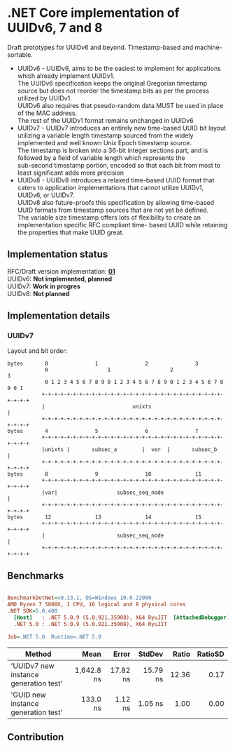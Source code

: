# .NET Core implementation of UUIDv6, 7 and 8

Draft prototypes for UUIDv6 and beyond. Timestamp-based and machine-sortable.

- UUIDv6 - UUIDv6, aims to be the easiest to implement for
applications which already implement UUIDv1.  
The UUIDv6 specification keeps the original Gregorian timestamp source but does
not reorder the timestamp bits as per the process utilized by UUIDv1.  
UUIDv6 also requires that pseudo-random data MUST be used in place of
the MAC address.  
The rest of the UUIDv1 format remains unchanged in
UUIDv6
- UUIDv7 - UUIDv7 introduces an entirely new time-based UUID bit layout
utilizing a variable length timestamp sourced from the widely
implemented and well known Unix Epoch timestamp source.  
The timestamp is broken into a 36-bit integer sections part, and is
followed by a field of variable length which represents the  
sub-second timestamp portion, encoded so that each bit from most to least
significant adds more precision
- UUIDv8 - UUIDv8 introduces a relaxed time-based UUID format that
caters to application implementations that cannot utilize UUIDv1,
UUIDv6, or UUIDv7.  
UUIDv8 also future-proofs this specification by allowing time-based UUID formats 
from timestamp sources that are not yet be defined.  
The variable size timestamp offers lots of
flexibility to create an implementation specific RFC compliant time-
based UUID while retaining the properties that make UUID great.

## Implementation status

RFC/Draft version implementation: **[01](https://datatracker.ietf.org/doc/html/draft-peabody-dispatch-new-uuid-format-01)**  
UUIDv6: **Not implemented, planned**  
UUIDv7: **Work in progres**  
UUIDv8: **Not planned**  

## Implementation details

### UUIDv7

Layout and bit order:

```text
bytes      	0               1               2               3
		    0                   1                   2                   3
		    0 1 2 3 4 5 6 7 8 9 0 1 2 3 4 5 6 7 8 9 0 1 2 3 4 5 6 7 8 9 0 1
		   +-+-+-+-+-+-+-+-+-+-+-+-+-+-+-+-+-+-+-+-+-+-+-+-+-+-+-+-+-+-+-+-+
		   |                            unixts                             |
		   +-+-+-+-+-+-+-+-+-+-+-+-+-+-+-+-+-+-+-+-+-+-+-+-+-+-+-+-+-+-+-+-+
bytes      	4               5               6               7
		   +-+-+-+-+-+-+-+-+-+-+-+-+-+-+-+-+-+-+-+-+-+-+-+-+-+-+-+-+-+-+-+-+
		   |unixts |       subsec_a        |  ver  |       subsec_b        |
		   +-+-+-+-+-+-+-+-+-+-+-+-+-+-+-+-+-+-+-+-+-+-+-+-+-+-+-+-+-+-+-+-+
bytes      	8               9               10              11
		   +-+-+-+-+-+-+-+-+-+-+-+-+-+-+-+-+-+-+-+-+-+-+-+-+-+-+-+-+-+-+-+-+
		   |var|                   subsec_seq_node                         |
		   +-+-+-+-+-+-+-+-+-+-+-+-+-+-+-+-+-+-+-+-+-+-+-+-+-+-+-+-+-+-+-+-+
bytes      	12              13              14              15
		   +-+-+-+-+-+-+-+-+-+-+-+-+-+-+-+-+-+-+-+-+-+-+-+-+-+-+-+-+-+-+-+-+
		   |                       subsec_seq_node                         |
		   +-+-+-+-+-+-+-+-+-+-+-+-+-+-+-+-+-+-+-+-+-+-+-+-+-+-+-+-+-+-+-+-+
```           

## Benchmarks

``` ini

BenchmarkDotNet=v0.13.1, OS=Windows 10.0.22000
AMD Ryzen 7 5800X, 1 CPU, 16 logical and 8 physical cores
.NET SDK=5.0.400
  [Host]   : .NET 5.0.9 (5.0.921.35908), X64 RyuJIT  [AttachedDebugger]
  .NET 5.0 : .NET 5.0.9 (5.0.921.35908), X64 RyuJIT

Job=.NET 5.0  Runtime=.NET 5.0  

```

|                                Method |       Mean |    Error |   StdDev | Ratio | RatioSD |
|-------------------------------------- |-----------:|---------:|---------:|------:|--------:|
| &#39;UUIDv7 new instance generation test&#39; | 1,642.8 ns | 17.82 ns | 15.79 ns | 12.36 |    0.17 |
|   &#39;GUID new instance generation test&#39; |   133.0 ns |  1.12 ns |  1.05 ns |  1.00 |    0.00 |

## Contribution

